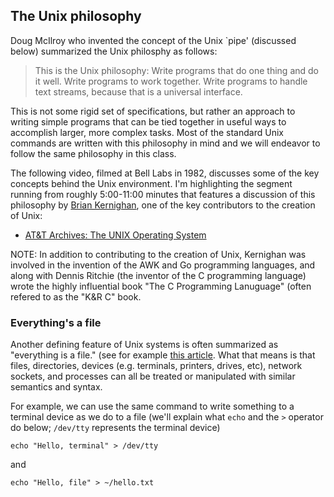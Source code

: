 
## The Unix philosophy

Doug McIlroy who invented the concept of the Unix `pipe' (discussed below) summarized the Unix philosphy as follows:

> This is the Unix philosophy: Write programs that do one thing and do it well. Write programs to work together. Write programs to handle text streams, because that is a universal interface.

This is not some rigid set of specifications, but rather an approach to writing simple programs that can be tied together in useful ways to accomplish larger, more complex tasks. Most of the standard Unix commands are written with this philosophy in mind and we will endeavor to follow the same philosophy in this class.

The following video, filmed at Bell Labs in 1982, discusses some of the key concepts behind the Unix environment.  I'm highlighting the segment running from roughly 5:00-11:00 minutes that features a discussion of this  philosophy by [Brian Kernighan](https://www.cs.princeton.edu/people/profile/bwk), one of the key contributors to the creation of Unix:

* [AT&T Archives: The UNIX Operating System](https://youtu.be/tc4ROCJYbm0?t=296)

NOTE: In addition to contributing to the creation of Unix, Kernighan was involved in the invention of the AWK and Go programming languages, and along with Dennis Ritchie (the inventor of the C programming language) wrote the highly influential book "The C Programming Lanuguage" (often refered to as the "K&R C" book.

### Everything's a file

Another defining feature of Unix systems is often summarized as "everything is a file." (see for example [this article](https://dev.to/awwsmm/everything-is-a-file-3oa).  What that means is that  files, directories, devices (e.g. terminals, printers, drives, etc), network sockets, and processes can all be treated or manipulated with similar semantics and syntax.

For example, we can use the same command to write something to a terminal device as we do to a file (we'll explain what `echo` and the `>` operator do below; `/dev/tty` represents the terminal device)

```
echo "Hello, terminal" > /dev/tty
```

and

```
echo "Hello, file" > ~/hello.txt
```
